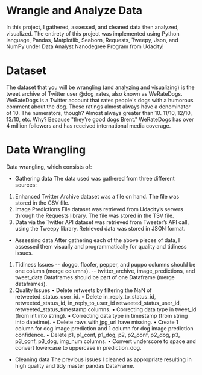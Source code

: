 # Wrangle and Analyze Data
In this project, I gathered, assessed, and cleaned data then analyzed, visualized. 
The entirety of this project was implemented using Python language, Pandas, Matplotlib,  Seaborn, Requests, Tweepy, Json, and NumPy under Data Analyst Nanodegree Program from Udacity!

# Dataset
The dataset that you will be wrangling (and analyzing and visualizing) is the tweet archive of 
Twitter user @dog_rates, also known as WeRateDogs. WeRateDogs is a Twitter account that 
rates people's dogs with a humorous comment about the dog. These ratings almost always 
have a denominator of 10. The numerators, though? Almost always greater than 10. 11/10, 
12/10, 13/10, etc. Why? Because "they're good dogs Brent." WeRateDogs has over 4 million 
followers and has received international media coverage.

# Data Wrangling
Data wrangling, which consists of: 
- Gathering data 
The data used was gathered from three different sources:
1. Enhanced Twitter Archive dataset was a file on hand. The file was stored in the CSV file.
2. Image Predictions File dataset was retrieved from Udacity’s servers through the Requests library. The file was stored in the TSV file.
3. Data via the Twitter API dataset was retrieved from Tweeter’s API call, using the Tweepy library. Retrieved data was stored in JSON format.

- Assessing data 
After gathering each of the above pieces of data, I assessed them visually and 
programmatically for quality and tidiness issues.
1. Tidiness Issues
-- doggo, floofer, pepper, and puppo columns should be one column 
(merge columns).
-- twitter_archive, image_predictions, and tweet_data Dataframes 
should be part of one Dataframe (merge dataframes).
2. Quality Issues 
• Delete retweets by filtering the NaN of retweeted_status_user_id.
• Delete in_reply_to_status_id, retweeted_status_id, in_reply_to_user_id 
retweeted_status_user_id, retweeted_status_timestamp columns.
• Correcting data type in tweet_id (from int into string).
• Correcting data type in timestamp (from string into datetime).
• Delete rows with jpg_url have missing.
• Create 1 column for dog image prediction and 1 column for dog 
image prediction confidence.
• Delete p1, p1_conf, p1_dog, p2, p2_conf, p2_dog, p3, p3_conf, p3_dog, 
img_num columns.
• Convert underscore to space and convert lowercase to uppercase in 
prediction_dog.

- Cleaning data 
The previous issues I cleaned as appropriate resulting in high quality and tidy 
master pandas DataFrame.
